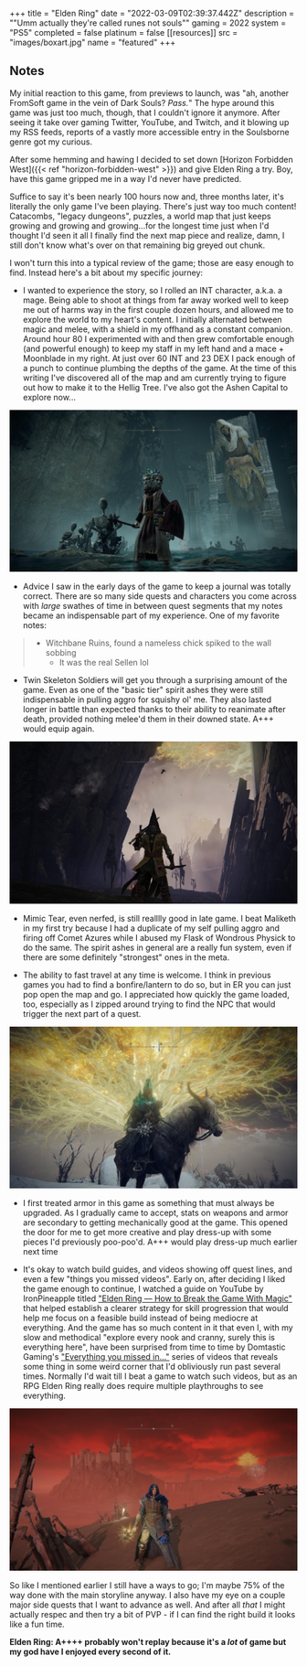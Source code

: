 +++
title = "Elden Ring"
date = "2022-03-09T02:39:37.442Z"
description = "\"Umm actually they're called runes not souls\""
gaming = 2022
system = "PS5"
completed = false
platinum = false
[[resources]]
src = "images/boxart.jpg"
name = "featured"
+++

## Notes

My initial reaction to this game, from previews to launch, was "ah, another FromSoft game in the vein of Dark Souls? *Pass.*" The hype around this game was just too much, though, that I couldn't ignore it anymore. After seeing it take over gaming Twitter, YouTube, and Twitch, and it blowing up my RSS feeds, reports of a vastly more accessible entry in the Soulsborne genre got my curious.

After some hemming and hawing I decided to set down [Horizon Forbidden West]({{< ref "horizon-forbidden-west" >}}) and give Elden Ring a try. Boy, have this game gripped me in a way I'd never have predicted.

Suffice to say it's been nearly 100 hours now and, three months later, it's literally the only game I've been playing. There's just way too much content! Catacombs, "legacy dungeons", puzzles, a world map that just keeps growing and growing and growing...for the longest time just when I'd thought I'd seen it all I finally find the next map piece and realize, damn, I still don't know what's over on that remaining big greyed out chunk.

I won't turn this into a typical review of the game; those are easy enough to find. Instead here's a bit about my specific journey:

- I wanted to experience the story, so I rolled an INT character, a.k.a. a mage. Being able to shoot at things from far away worked well to keep me out of harms way in the first couple dozen hours, and allowed me to explore the world to my heart's content. I initially alternated between magic and melee, with a shield in my offhand as a constant companion. Around hour 80 I experimented with and then grew comfortable enough (and powerful enough) to keep my staff in my left hand and a mace + Moonblade in my right. At just over 60 INT and 23 DEX I pack enough of a punch to continue plumbing the depths of the game. At the time of this writing I've discovered all of the map and am currently trying to figure out how to make it to the Hellig Tree. I've also got the Ashen Capital to explore now...

![Still not sure what's going on with these little guys. They remind me of Bloodborne...](images/IMG_1984.jpg)

- Advice I saw in the early days of the game to keep a journal was totally correct. There are so many side quests and characters you come across with *large* swathes of time in between quest segments that my notes became an indispensable part of my experience. One of my favorite notes:

> - Witchbane Ruins, found a nameless chick spiked to the wall sobbing
>    - It was the real Sellen lol

- Twin Skeleton Soldiers will get you through a surprising amount of the game. Even as one of the "basic tier" spirit ashes they were still indispensable in pulling aggro for squishy ol' me. They also lasted longer in battle than expected thanks to their ability to reanimate after death, provided nothing melee'd them in their downed state. A+++ would equip again.

![Dangerous silhouette; combat evolved](images/IMG_2059.jpg)

- Mimic Tear, even nerfed, is still realllly good in late game. I beat Maliketh in my first try because I had a duplicate of my self pulling aggro and firing off Comet Azures while I abused my Flask of Wondrous Physick to do the same. The spirit ashes in general are a really fun system, even if there are some definitely "strongest" ones in the meta.

- The ability to fast travel at any time is welcome. I think in previous games you had to find a bonfire/lantern to do so, but in ER you can just pop open the map and go. I appreciated how quickly the game loaded, too, especially as I zipped around trying to find the NPC that would trigger the next part of a quest.

![Crystals on fire](images/IMG_2216.jpg)

- I first treated armor in this game as something that must always be upgraded. As I gradually came to accept, stats on weapons and armor are secondary to getting mechanically good at the game. This opened the door for me to get more creative and play dress-up with some pieces I'd previously poo-poo'd. A+++ would play dress-up much earlier next time

- It's okay to watch build guides, and videos showing off quest lines, and even a few "things you missed videos". Early on, after deciding I liked the game enough to continue, I watched a guide on YouTube by IronPineapple titled ["Elden Ring — How to Break the Game With Magic"](https://www.youtube.com/watch?v=xCu8PBoj-Ks) that helped establish a clearer strategy for skill progression that would help me focus on a feasible build instead of being mediocre at everything. And the game has so much content in it that even I, with my slow and methodical "explore every nook and cranny, surely this is everything here", have been surprised from time to time by Domtastic Gaming's ["Everything you missed in..."](https://www.youtube.com/watch?v=HTzI-k3qZTs) series of videos that reveals some thing in some weird corner that I'd obliviously run past several times. Normally I'd wait till I beat a game to watch such videos, but as an RPG Elden Ring really does require multiple playthroughs to see everything.

![Red, White, and Blue](images/IMG_2215.jpg)

So like I mentioned earlier I still have a ways to go; I'm maybe 75% of the way done with the main storyline anyway. I also have my eye on a couple major side quests that I want to advance as well. And after all *that* I might actually respec and then try a bit of PVP - if I can find the right build it looks like a fun time.

**Elden Ring: A++++ probably won't replay because it's a *lot* of game but my god have I enjoyed every second of it.**
